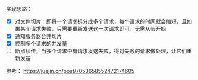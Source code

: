 实现思路：
 
 - [x] 对文件切片：即将一个请求拆分成多个请求，每个请求的时间就会缩短，且如果某个请求失败，只需要重新发送这一次请求即可，无需从头开始
 - [x] 通知服务器合并切片
 - [x] 控制多个请求的并发量
 - [ ] 断点续传，当多个请求中有请求发送失败，得对失败的请求做处理，让它们重新发送

参考：
https://juejin.cn/post/7053658552472174605